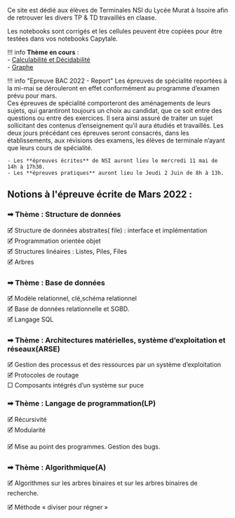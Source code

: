 Ce site est dédié aux élèves de Terminales NSI du Lycée Murat à Issoire afin de retrouver les divers TP & TD travaillés en claase.  

Les notebooks sont corrigés et les cellules peuvent être copiées pour être testées dans vos notebooks Capytale.


!!! info 
    **Thème en cours** :  
    - [Calculabilité et Décidabilité](Programmation/Calculabilite_Decidabilite.md)  
    - [Graphe](Graphe/TD_Graphe.md) 


    

!!! info  "Epreuve BAC 2022 - Report"
    Les épreuves de spécialité reportées à la mi-mai se dérouleront en effet conformément au programme d’examen prévu pour mars.  
    Ces épreuves de spécialité comporteront des aménagements de leurs sujets, qui garantiront toujours un choix au candidat, que ce soit entre des questions ou entre des exercices. Il sera ainsi assuré de traiter un sujet sollicitant des contenus d’enseignement qu’il aura étudiés et travaillés. Les deux jours précédant ces épreuves seront consacrés, dans les établissements, aux révisions des examens, les élèves de terminale n’ayant que leurs cours de spécialité.

    - Les **épreuves écrites** de NSI auront lieu le mercredi 11 mai de 14h à 17h30.  
    - Les **épreuves pratiques** auront lieu le Jeudi 2 Juin de 8h à 13h.

## Notions à l'épreuve écrite de Mars 2022 : 

### &#10145; Thème : Structure de données  

🗹 Structure de données abstraites( file) : interface et implémentation  
🗹 Programmation orientée objet  
🗹 Structures linéaires : Listes, Piles, Files  
🗹 Arbres

### &#10145; Thème : Base de données  

🗹 Modèle relationnel, clé,schéma relationnel  
🗹 Base de données relationnelle et SGBD.  
🗹 Langage SQL  

### &#10145; Thème : Architectures matérielles, système d’exploitation et réseaux(ARSE)  

🗹 Gestion des processus et des ressources par un système d’exploitation  
🗹 Protocoles de routage  
□ Composants intégrés d’un système sur puce

### &#10145; Thème : Langage de programmation(LP)  
	
🗹 Récursivité  
🗹 Modularité
	
🗹 Mise au point des programmes. Gestion des bugs.


### &#10145; Thème : Algorithmique(A)

🗹 Algorithmes sur les arbres binaires et sur les arbres binaires de recherche.

🗹 Méthode « diviser pour régner »
	
